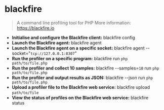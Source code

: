 # blackfire
> A command line profiling tool for PHP
> More information: <https://blackfire.io>
- **Initialise and configure the Blackfire client:**
blackfire config
- **Launch the Blackfire agent:**
blackfire agent
- **Launch the Blackfire agent on a specific socket:**
blackfire agent --socket="`tcp://127.0.0.1:8307`"
- **Run the profiler on a specific program:**
blackfire run `php path/to/file.php`
- **Run the profiler and collect 10 samples:**
blackfire --samples=`10` run `php path/to/file.php`
- **Run the profiler and output results as JSON:**
blackfire --json run `php path/to/file.php`
- **Upload a profiler file to the Blackfire web service:**
blackfire upload `path/to/file`
- **View the status of profiles on the Blackfire web service:**
blackfire status

